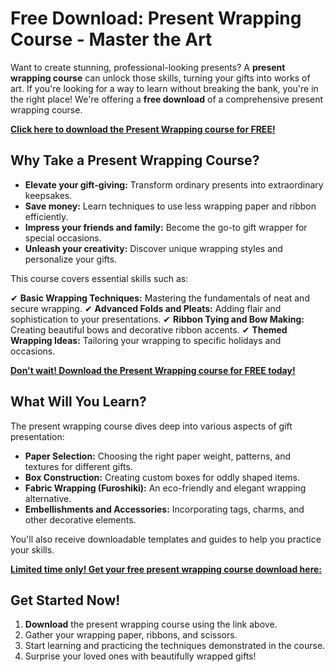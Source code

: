 # Free Download: Present Wrapping Course - Master the Art

Want to create stunning, professional-looking presents? A **present wrapping course** can unlock those skills, turning your gifts into works of art. If you're looking for a way to learn without breaking the bank, you're in the right place! We're offering a **free download** of a comprehensive present wrapping course.

[**Click here to download the Present Wrapping course for FREE!**](https://udemywork.com/present-wrapping-course)

## Why Take a Present Wrapping Course?

*   **Elevate your gift-giving:** Transform ordinary presents into extraordinary keepsakes.
*   **Save money:** Learn techniques to use less wrapping paper and ribbon efficiently.
*   **Impress your friends and family:** Become the go-to gift wrapper for special occasions.
*   **Unleash your creativity:** Discover unique wrapping styles and personalize your gifts.

This course covers essential skills such as:

✔ **Basic Wrapping Techniques:** Mastering the fundamentals of neat and secure wrapping.
✔ **Advanced Folds and Pleats:** Adding flair and sophistication to your presentations.
✔ **Ribbon Tying and Bow Making:** Creating beautiful bows and decorative ribbon accents.
✔ **Themed Wrapping Ideas:** Tailoring your wrapping to specific holidays and occasions.

[**Don't wait! Download the Present Wrapping course for FREE today!**](https://udemywork.com/present-wrapping-course)

## What Will You Learn?

The present wrapping course dives deep into various aspects of gift presentation:

*   **Paper Selection:** Choosing the right paper weight, patterns, and textures for different gifts.
*   **Box Construction:** Creating custom boxes for oddly shaped items.
*   **Fabric Wrapping (Furoshiki):** An eco-friendly and elegant wrapping alternative.
*   **Embellishments and Accessories:** Incorporating tags, charms, and other decorative elements.

You'll also receive downloadable templates and guides to help you practice your skills.

[**Limited time only! Get your free present wrapping course download here:**](https://udemywork.com/present-wrapping-course)

## Get Started Now!

1.  **Download** the present wrapping course using the link above.
2.  Gather your wrapping paper, ribbons, and scissors.
3.  Start learning and practicing the techniques demonstrated in the course.
4.  Surprise your loved ones with beautifully wrapped gifts!
